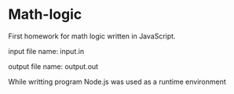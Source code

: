 # Math-logic
First homework for math logic written in JavaScript.

input file name: input.in

output file name: output.out

While writting program Node.js was used as a runtime environment
